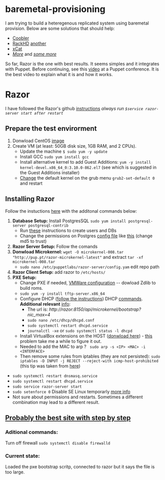 # baremetal-provisioning

I am trying to build a heteregenous replicated system using baremetal provision. 
Below are some solutions that should help:
* [Coobler](http://cobbler.github.io/manuals/quickstart/)
* [RackHD](https://github.com/rackhd/rackhd) [another](https://rackhd.readthedocs.io/en/latest/rackhd_overview.html)
* [xCat](http://xcat.org/)
* [*More*](https://devops.com/flap-part-1-server-provisioning/) and [*some more*](https://www.cyberciti.biz/tips/server-provisioning-software.html)

So far, Razor is the one with best results. 
It seems simples and it integrates with Puppet.
Before continuing, see this [video](https://www.youtube.com/watch?v=cR1bOg0IU5U) at a Puppet conference. 
It is the best video to explain what it is and how it works. 

# Razor
I have followed the Razor's github [instructions](https://github.com/puppetlabs/razor-server)
*always run ```$service razor-server start after restart```*
## Prepare the test envirorment
1. Donwload CentOS [image](http://isoredirect.centos.org/centos/7/isos/x86_64/CentOS-7-x86_64-DVD-1804.iso) 
2. Create VM (at least: 50GB disk size, 1GB RAM, and 2 CPUs).
	* Update the machine ```$ sudo yum -y update```
	* Install GCC ```sudo yum install gcc```
	* Install alternative kernel to add Guest Additions: ```yum -y install kernel-devel.x86_64_0:3.10.0-862.el7``` (see which is suggested in the Guest Additions installer)
	* [Change](https://www.thegeekdiary.com/centos-rhel-7-change-default-kernel-boot-with-old-kernel/) the default kernel on the grub menu ```grub2-set-default 0``` and restart

## Installing Razor
Follow the instuctions [here](https://github.com/puppetlabs/razor-server/wiki/Installation) with the additonal commands below:
1. **Database Setup:** Install PostgresSQL ```sudo yum install postgresql-server postgresql-contrib```
	* Run [these](https://www.linode.com/docs/databases/postgresql/how-to-install-postgresql-relational-databases-on-centos-7/) instructions to create users and DBs
	* Change the permissions on Postgres [config file](https://unix.stackexchange.com/a/234334) like [this](https://stackoverflow.com/a/18664239/5077205) (change md5 to trust)
2. **Razor Server Setup:** Follow the comands 
3. **Donwload Microkernel:** ```wget -O microkernel-008.tar "http://pup.pt/razor-microkernel-latest"``` and extract  ```tar -xf microkernel-008.tar```
	* ```sudo nano /etc/puppetlabs/razor-server/config.yam``` edit repo path
4. **Razor Client Setup:** add razor to ```/etc/hosts/```
5. **PXE Setup:**
	* Change PXE if needed, [VMWare configuration](http://ipxe.org/howto/vmware) -- dowload Zdlib to build roms.
	* ```sudo yum -y install tftp-server.x86_64```
	* Configure DHCP ([follow the instructions](https://www.tecmint.com/install-dhcp-server-i21392139n-centos-rhel-fedora/)) DHCP [commands](https://www.cyberciti.biz/faq/starting-stopping-restarting-dhcpd-in-fedora-linux/). **Additional relevant** [info](https://technodrone.blogspot.com/2013/11/razor-dhcp-and-tftp.html):
		* The url is: *http://razor:8150/api/microkernel/bootstrap?nic_max=4*
		* ```sudo nano /etc/dhcp/dhcpd.conf```
		* ```sudo systemctl restart dhcpd.service```
		* ```journalctl -xe``` or  ```sudo systemctl status -l dhcpd```
	* Install VirtualBox extensions on the HOST ([donwload here](https://www.virtualbox.org/wiki/Downloads])) - [this](https://linuxacademy.com/community/posts/show/topic/7812-pxe-server-problem) problem take me a while to figure it out.
	* Needed to add the MAC to arp ? ``` sudo arp -s <IP> <MAC> -i <INTERFACE>```
	* Then remove some rules from iptables (they are not persisted):  ```sudo iptables -D INPUT -j REJECT --reject-with icmp-host-prohibited``` (this tip was taken from [here](https://openstack.nimeyo.com/88925/openstack-neutron-icmp-host-unreachable-admin-prohibited))

* ```sudo systemctl restart dnsmasq.service```
* ```sudo systemctl restart dhcpd.service```
* ```sudo service razor-server start```
* ```sudo setenforce 0``` Disable SE Linux temporarly [more info](https://linuxize.com/post/how-to-disable-selinux-on-centos-7/)
* Not sure about permissions and restarts. Sometimes a different combination may lead to a different result. 

## [Probably the best site with step by step](https://sites.google.com/site/mrxpalmeiras/puppet/razor-provisioning)


### Aditional commands:
Turn off firewall ```sudo systemctl disable firewalld```

### Current state:
Loaded the pxe bootstrap scritp, connected to razor but it says the file is too large.




